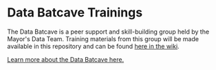 # Data Batcave Trainings
The Data Batcave is a peer support and skill-building group held by the Mayor's Data Team. Training materials from this group will be made available in this repository and can be found [here in the wiki](https://github.com/CityOfLosAngeles/data-batcave-trainings/wiki).

[Learn more about the Data Batcave here.](https://github.com/CityOfLosAngeles/open-data-wiki/wiki/Data-Batcave)
